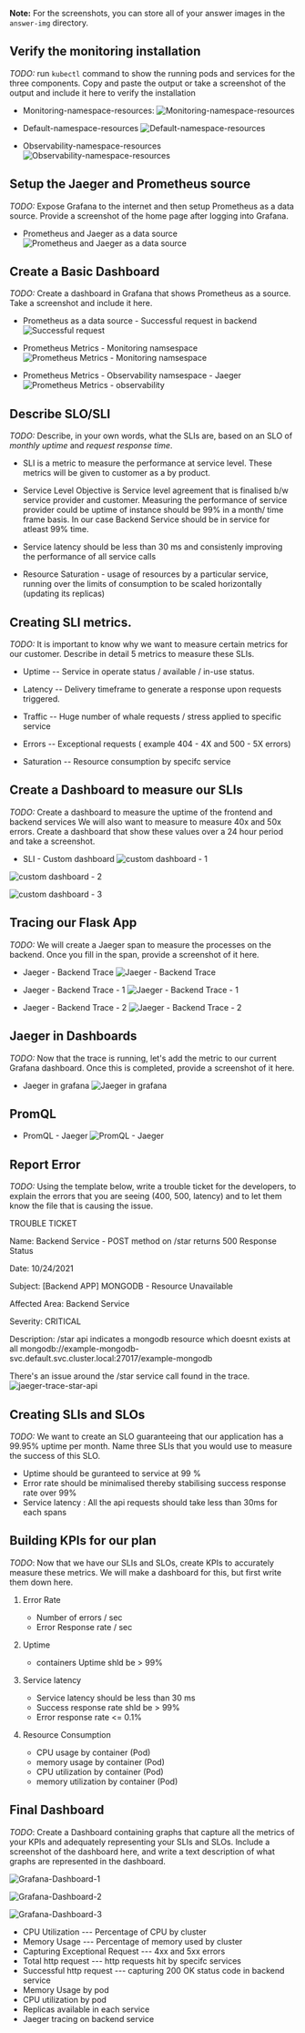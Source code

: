 **Note:** For the screenshots, you can store all of your answer images in the `answer-img` directory.

## Verify the monitoring installation

*TODO:* run `kubectl` command to show the running pods and services for the three components. Copy and paste the output or take a screenshot of the output and include it here to verify the installation

* Monitoring-namespace-resources:
![Monitoring-namespace-resources](https://github.com/THIYAGU22/Observability-P3-Dashboard/blob/main/Project_Starter_Files-Building_a_Metrics_Dashboard/answer-img/monitoring-ns-resources.png?raw=true)

* Default-namespace-resources
![Default-namespace-resources](https://github.com/THIYAGU22/Observability-P3-Dashboard/blob/main/Project_Starter_Files-Building_a_Metrics_Dashboard/answer-img/default-ns-resources.png?raw=true)

* Observability-namespace-resources
![Observability-namespace-resources](https://github.com/THIYAGU22/Observability-P3-Dashboard/blob/main/Project_Starter_Files-Building_a_Metrics_Dashboard/answer-img/observability-ns-resources.png?raw=true)

## Setup the Jaeger and Prometheus source
*TODO:* Expose Grafana to the internet and then setup Prometheus as a data source. Provide a screenshot of the home page after logging into Grafana.

* Prometheus and Jaeger as a data source 
![Prometheus and Jaeger as a data source](https://github.com/THIYAGU22/Observability-P3-Dashboard/blob/main/Project_Starter_Files-Building_a_Metrics_Dashboard/answer-img/grafana-datasources.png?raw=true)


## Create a Basic Dashboard
*TODO:* Create a dashboard in Grafana that shows Prometheus as a source. Take a screenshot and include it here.

* Prometheus as a data source - Successful request in backend
 ![Successful request](https://github.com/THIYAGU22/Observability-P3-Dashboard/blob/main/Project_Starter_Files-Building_a_Metrics_Dashboard/answer-img/promql2-successful-req.png?raw=true)

* Prometheus Metrics - Monitoring namsespace 
![Prometheus Metrics - Monitoring namsespace ](https://github.com/THIYAGU22/Observability-P3-Dashboard/blob/main/Project_Starter_Files-Building_a_Metrics_Dashboard/answer-img/prometheusMetrics-monitoring.png?raw=true)

* Prometheus Metrics - Observability namsespace - Jaeger
![Prometheus Metrics - observability](https://github.com/THIYAGU22/Observability-P3-Dashboard/blob/main/Project_Starter_Files-Building_a_Metrics_Dashboard/answer-img/prometheusMetrics-observability-pods.png?raw=true)
 

## Describe SLO/SLI
*TODO:* Describe, in your own words, what the SLIs are, based on an SLO of *monthly uptime* and *request response time*.

* SLI is a metric to measure the performance at service level. These metrics will be given to customer as a by product.

* Service Level Objective is Service level agreement that is finalised b/w service provider and customer. Measuring the performance of service provider could be uptime of instance should be 99% in a month/ time frame basis. In our case Backend Service should be in service for atleast 99% time. 

* Service latency should be less than 30 ms and consistenly improving the performance of all service calls
  
* Resource Saturation - usage of resources by a particular service, running over the limits of consumption to be scaled horizontally (updating its replicas)

## Creating SLI metrics.
*TODO:* It is important to know why we want to measure certain metrics for our customer. Describe in detail 5 metrics to measure these SLIs. 

* Uptime -- Service in operate status / available / in-use status. 

* Latency -- Delivery timeframe to generate a response upon requests triggered.

* Traffic -- Huge number of whale requests / stress applied to specific service

* Errors -- Exceptional requests ( example 404 - 4X and 500 - 5X errors)

* Saturation -- Resource consumption by specifc service

## Create a Dashboard to measure our SLIs
*TODO:* Create a dashboard to measure the uptime of the frontend and backend services We will also want to measure to measure 40x and 50x errors. Create a dashboard that show these values over a 24 hour period and take a screenshot.

* SLI - Custom dashboard 
![custom dashboard - 1](https://github.com/THIYAGU22/Observability-P3-Dashboard/blob/main/Project_Starter_Files-Building_a_Metrics_Dashboard/answer-img/grafana-final-dashboard.png?raw=true)

![custom dashboard - 2](https://github.com/THIYAGU22/Observability-P3-Dashboard/blob/main/Project_Starter_Files-Building_a_Metrics_Dashboard/answer-img/grafana-final-dashboard1.png?raw=true)

![custom dashboard - 3](https://github.com/THIYAGU22/Observability-P3-Dashboard/blob/main/Project_Starter_Files-Building_a_Metrics_Dashboard/answer-img/grafana-final-dashboard2.png?raw=true)

## Tracing our Flask App
*TODO:*  We will create a Jaeger span to measure the processes on the backend. Once you fill in the span, provide a screenshot of it here.

* Jaeger - Backend Trace 
![Jaeger - Backend Trace](https://github.com/THIYAGU22/Observability-P3-Dashboard/blob/main/Project_Starter_Files-Building_a_Metrics_Dashboard/answer-img/jaeger-trace-star-api.png?raw=true)

* Jaeger - Backend Trace - 1 
![Jaeger - Backend Trace - 1](https://github.com/THIYAGU22/Observability-P3-Dashboard/blob/main/Project_Starter_Files-Building_a_Metrics_Dashboard/answer-img/jaeger-backend-trace.png?raw=true)

* Jaeger - Backend Trace - 2
![Jaeger - Backend Trace - 2](https://github.com/THIYAGU22/Observability-P3-Dashboard/blob/main/Project_Starter_Files-Building_a_Metrics_Dashboard/answer-img/jaeger-trace-2.png?raw=true)


## Jaeger in Dashboards
*TODO:* Now that the trace is running, let's add the metric to our current Grafana dashboard. Once this is completed, provide a screenshot of it here.

* Jaeger in grafana 
![Jaeger in grafana](https://github.com/THIYAGU22/Observability-P3-Dashboard/blob/main/Project_Starter_Files-Building_a_Metrics_Dashboard/answer-img/jaeger-grafana.png?raw=true)

## PromQL 
* PromQL - Jaeger 
 ![PromQL - Jaeger](https://github.com/THIYAGU22/Observability-P3-Dashboard/blob/main/Project_Starter_Files-Building_a_Metrics_Dashboard/answer-img/promql2-jaeger.png?raw=true)


## Report Error
*TODO:* Using the template below, write a trouble ticket for the developers, to explain the errors that you are seeing (400, 500, latency) and to let them know the file that is causing the issue.

TROUBLE TICKET

Name: Backend Service - POST method on /star returns 500 Response Status

Date: 10/24/2021

Subject: [Backend APP] MONGODB - Resource Unavailable

Affected Area: Backend Service 

Severity: CRITICAL 

Description:  /star api indicates a mongodb resource which doesnt exists at all mongodb://example-mongodb-svc.default.svc.cluster.local:27017/example-mongodb

There's an issue around the /star service call found in the trace.
 ![jaeger-trace-star-api](https://github.com/THIYAGU22/Observability-P3-Dashboard/blob/main/Project_Starter_Files-Building_a_Metrics_Dashboard/answer-img/grafana-final-dashboard.png)



## Creating SLIs and SLOs
*TODO:* We want to create an SLO guaranteeing that our application has a 99.95% uptime per month. Name three SLIs that you would use to measure the success of this SLO.

* Uptime should be guranteed to service at 99 %
* Error rate should be minimalised thereby stabilising success response rate over 99% 
* Service latency : All the api requests should take less than 30ms for each spans


## Building KPIs for our plan
*TODO*: Now that we have our SLIs and SLOs, create KPIs to accurately measure these metrics. We will make a dashboard for this, but first write them down here.

1. Error Rate 
   * Number of errors / sec 
   * Error Response rate / sec 
 
2. Uptime 
   * containers Uptime shld be > 99%
   
3. Service latency 
   * Service latency should be less than 30 ms 
   * Success response rate shld be > 99%
   * Error response rate <= 0.1%
   
4. Resource Consumption 
   * CPU usage by container (Pod) 
   * memory usage by container (Pod) 
   * CPU utilization by container (Pod) 
   * memory utilization by container (Pod) 


## Final Dashboard
*TODO*: Create a Dashboard containing graphs that capture all the metrics of your KPIs and adequately representing your SLIs and SLOs. Include a screenshot of the dashboard here, and write a text description of what graphs are represented in the dashboard.  

 ![Grafana-Dashboard-1](https://github.com/THIYAGU22/Observability-P3-Dashboard/blob/main/Project_Starter_Files-Building_a_Metrics_Dashboard/answer-img/grafana-final-dashboard.png)

![Grafana-Dashboard-2](https://github.com/THIYAGU22/Observability-P3-Dashboard/blob/main/Project_Starter_Files-Building_a_Metrics_Dashboard/answer-img/grafana-final-dashboard1.png)

![Grafana-Dashboard-3](https://github.com/THIYAGU22/Observability-P3-Dashboard/blob/main/Project_Starter_Files-Building_a_Metrics_Dashboard/answer-img/grafana-final-dashboard2.png?raw=true)

* CPU Utilization --- Percentage of CPU by cluster 
* Memory Usage --- Percentage of memory used by cluster
* Capturing Exceptional Request --- 4xx and 5xx errors 
* Total http request --- http requests hit by specifc services
* Successful http request --- capturing 200 OK status code in backend service 
* Memory Usage by pod
* CPU utilization by pod 
* Replicas available in each service 
* Jaeger tracing on backend service 

